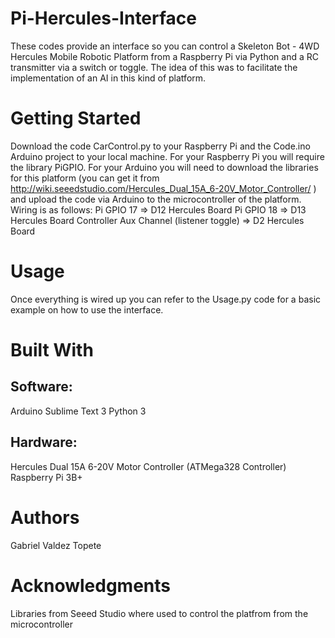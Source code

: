 # Pi-Hercules-Interface

These codes provide an interface so you can control a Skeleton Bot - 4WD Hercules Mobile Robotic Platform from a Raspberry Pi via Python and a RC transmitter via a switch or toggle. The idea of this was to facilitate the implementation of an AI in this kind of platform.


# Getting Started

Download the code CarControl.py to your Raspberry Pi and the Code.ino Arduino project to your local machine. For your Raspberry Pi you will require the library PiGPIO. For your Arduino you will need to download the libraries for this platform (you can get it from http://wiki.seeedstudio.com/Hercules_Dual_15A_6-20V_Motor_Controller/ ) and upload the code via Arduino to the microcontroller of the platform.
Wiring is as follows:
Pi GPIO 17 => D12 Hercules Board
Pi GPIO 18 => D13 Hercules Board
Controller Aux Channel (listener toggle) => D2 Hercules Board


# Usage

Once everything is wired up you can refer to the Usage.py code for a basic example on how to use the interface.


# Built With
## Software:
Arduino
Sublime Text 3
Python 3

## Hardware:
Hercules Dual 15A 6-20V Motor Controller (ATMega328 Controller)
Raspberry Pi 3B+


# Authors

Gabriel Valdez Topete


# Acknowledgments

Libraries from Seeed Studio where used to control the platfrom from the microcontroller
